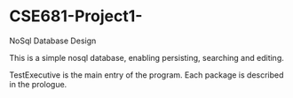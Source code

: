 # CSE681-Project1-
NoSql Database Design

This is a simple nosql database, enabling persisting, searching and editing. 

TestExecutive is the main entry of the program. Each package is described in the prologue.
